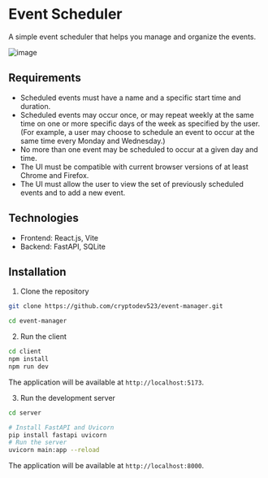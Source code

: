 # Event Scheduler

A simple event scheduler that helps you manage and organize the events.

![image](https://github.com/user-attachments/assets/d57d061f-af3c-4e87-92df-a64ad921aa78)


## Requirements

- Scheduled events must have a name and a specific start time and duration.
- Scheduled events may occur once, or may repeat weekly at the same time on one or more specific days of the week as specified by the user. (For example, a user may choose to schedule an event to occur at the same time every Monday and Wednesday.)
- No more than one event may be scheduled to occur at a given day and time.
- The UI must be compatible with current browser versions of at least Chrome and Firefox.
- The UI must allow the user to view the set of previously scheduled events and to add a new event.

## Technologies

- Frontend: React.js, Vite
- Backend: FastAPI, SQLite

## Installation

1. Clone the repository

```bash
git clone https://github.com/cryptodev523/event-manager.git

cd event-manager
```

2. Run the client

```bash
cd client
npm install
npm run dev
```

The application will be available at `http://localhost:5173`.

3. Run the development server

```bash
cd server

# Install FastAPI and Uvicorn
pip install fastapi uvicorn
# Run the server
uvicorn main:app --reload
```

The application will be available at `http://localhost:8000`.
